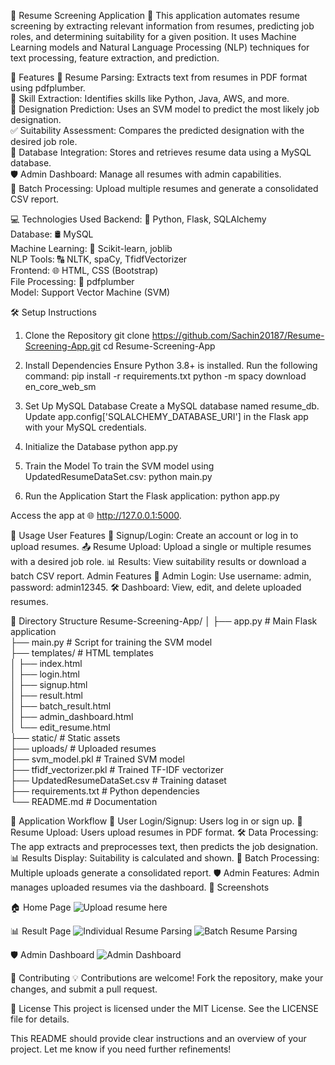 🌟 Resume Screening Application 🌟
This application automates resume screening by extracting relevant information from resumes, predicting job roles, and determining suitability for a given position. It uses Machine Learning models and Natural Language Processing (NLP) techniques for text processing, feature extraction, and prediction.

🌟 Features
📄 Resume Parsing: Extracts text from resumes in PDF format using pdfplumber.             
🧠 Skill Extraction: Identifies skills like Python, Java, AWS, and more.           
🎯 Designation Prediction: Uses an SVM model to predict the most likely job designation.            
✅ Suitability Assessment: Compares the predicted designation with the desired job role.            
💾 Database Integration: Stores and retrieves resume data using a MySQL database.             
🛡️ Admin Dashboard: Manage all resumes with admin capabilities.          
🚀 Batch Processing: Upload multiple resumes and generate a consolidated CSV report.      

💻 Technologies Used
Backend: 🐍 Python, Flask, SQLAlchemy     
Database: 🛢️ MySQL      
Machine Learning: 🤖 Scikit-learn, joblib      
NLP Tools: 🔠 NLTK, spaCy, TfidfVectorizer      
Frontend: 🌐 HTML, CSS (Bootstrap)      
File Processing: 📂 pdfplumber      
Model: Support Vector Machine (SVM)        

🛠️ Setup Instructions
1. Clone the Repository
git clone https://github.com/Sachin20187/Resume-Screening-App.git
cd Resume-Screening-App

2. Install Dependencies
Ensure Python 3.8+ is installed. Run the following command:
pip install -r requirements.txt
python -m spacy download en_core_web_sm

3. Set Up MySQL Database
Create a MySQL database named resume_db.
Update app.config['SQLALCHEMY_DATABASE_URI'] in the Flask app with your MySQL credentials.

4. Initialize the Database
python app.py

5. Train the Model
To train the SVM model using UpdatedResumeDataSet.csv:
python main.py

6. Run the Application
Start the Flask application:
python app.py

Access the app at 🌐 http://127.0.0.1:5000.

📝 Usage
User Features
👤 Signup/Login: Create an account or log in to upload resumes.
📤 Resume Upload: Upload a single or multiple resumes with a desired job role.
📊 Results: View suitability results or download a batch CSV report.
Admin Features
🔑 Admin Login: Use username: admin, password: admin12345.
🛠️ Dashboard: View, edit, and delete uploaded resumes.

📂 Directory Structure
Resume-Screening-App/
│
├── app.py                # Main Flask application          
├── main.py               # Script for training the SVM model      
├── templates/            # HTML templates        
│   ├── index.html            
│   ├── login.html          
│   ├── signup.html              
│   ├── result.html                    
│   ├── batch_result.html                    
│   ├── admin_dashboard.html                      
│   └── edit_resume.html                    
├── static/               # Static assets              
├── uploads/              # Uploaded resumes                
├── svm_model.pkl         # Trained SVM model            
├── tfidf_vectorizer.pkl  # Trained TF-IDF vectorizer              
├── UpdatedResumeDataSet.csv  # Training dataset                  
├── requirements.txt      # Python dependencies                
└── README.md             # Documentation                      
  
🔄 Application Workflow
👥 User Login/Signup: Users log in or sign up.
📄 Resume Upload: Users upload resumes in PDF format.
🛠️ Data Processing: The app extracts and preprocesses text, then predicts the job designation.
📊 Results Display: Suitability is calculated and shown.
📑 Batch Processing: Multiple uploads generate a consolidated report.
🛡️ Admin Features: Admin manages uploaded resumes via the dashboard.
📸 Screenshots

🏠 Home Page
![Upload resume here](https://github.com/user-attachments/assets/ebb8e404-00cc-4b81-bb60-0ce9ac348e2f)

📊 Result Page
![Individual Resume Parsing](https://github.com/user-attachments/assets/63244426-8fee-433d-a4d0-276f28bffd02)
![Batch Resume Parsing](https://github.com/user-attachments/assets/caa695ca-8405-4952-8680-0dfeb37760f9)

🛡️ Admin Dashboard
![Admin Dashboard](https://github.com/user-attachments/assets/5b4dd025-b429-4bd4-884a-262f103a88f5)

🤝 Contributing
💡 Contributions are welcome! Fork the repository, make your changes, and submit a pull request.

📜 License
This project is licensed under the MIT License. See the LICENSE file for details.

This README should provide clear instructions and an overview of your project. Let me know if you need further refinements!
